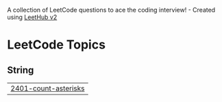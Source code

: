 A collection of LeetCode questions to ace the coding interview! - Created using [LeetHub v2](https://github.com/arunbhardwaj/LeetHub-2.0)
<!---LeetCode Topics Start-->
# LeetCode Topics
## String
|  |
| ------- |
| [2401-count-asterisks](https://github.com/Mdfaizal007/Leetcode-solutions/tree/master/2401-count-asterisks) |
<!---LeetCode Topics End-->